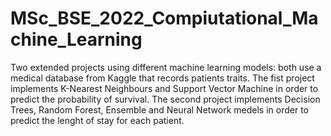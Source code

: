 # MSc_BSE_2022_Compiutational_Machine_Learning
Two extended projects using different machine learning models: both use a medical database from Kaggle that records patients traits. 
The fist project implements K-Nearest Neighbours and Support Vector Machine in order to predict the probability of survival. 
The second project implements Decision Trees, Random Forest, Ensemble and Neural Network medels in order to predict the lenght of stay for each patient. 
